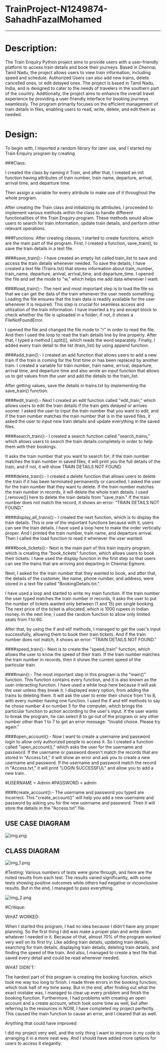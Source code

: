 # TrainProject-N1249874-SahadhFazalMohamed
***

# Description:

The Train Enquiry Python project aims to provide 
users with a user-friendly platform to access train details 
and book their journeys. Based in Chennai, Tamil Nadu, 
the project allows users to view train information, including 
speed and schedule. Authorized Users can also add new trains, delete cancelled 
ones, or edit delayed ones. The project is based in Tamil Nadu, India, and is
designed to cater to the needs of travelers in the southern part of the country.
Additionally, the project aims to enhance the overall travel experience by providing
a user-friendly interface for booking journeys seamlessly.
The program primarily focuses on the efficient management of train details in files, 
enabling users to read, write, delete, and edit them as needed.

# Design:

To begin with, I imported a random library for later use, and 
I started my Train Enquiry program by creating

###Class:

I created the class by naming it Train, and after that, 
I created an init function having attributes of train number, 
train name, departure, arrival, arrival time, and departure time.

Then assign a variable for every attribute to make use of 
it throughout the whole program.

After creating the Train class and initializing its attributes, 
I proceeded to implement various methods within the class to handle 
different functionalities of the Train Enquiry program. These methods 
would allow users to search for train information, update train details,
and perform other relevant operations.

###Functions:
After creating classes, I started to create functions, which are the main 
part of the program. First, I created a function, save_train(), to save the
train details in a text file. 

####save_train():-
I have created an empty list called train_list to
save and access the train details whenever needed. To save the details, I have
created a text file (Trains.txt) that stores information about train_number, 
train_name, departure, arrival, arrival_time, and departure_time. I opened 
the file and set the mode to "w," which helps me add data whenever I want.

####load_train():-
The next and most important step is to load the file so that we can get the 
data of the train whenever the user needs something. Loading the file 
ensures that the train data is readily available for the user whenever it is 
required. This step is crucial for seamless access and utilization of the 
train information.
I have inserted a try and except block to check whether the file is uploaded in a folder; if not, it shows a FileNotFoundError.

I opened the file and changed the file mode to "r" in order to read the file.
And then I used the loop to read the train details line by line properly. 
After that, I typed a method [.split()], which reads the word separately. 
Finally, I added every train detail to the list (train_list) by using append function.

####add_train():-
I created an add function that allows users to add a new train if the 
train is coming for the first time or has been replaced by another train.
I created a variable for train number, train name, arrival, departure, arrival time, and departure time and also wrote an input function that allows us to get values from the user and add the details to the train_list.

After getting values, save the details in trains.txt by implementing the save_train() function.

####edit_train():-
Next I created an edit function called "edit_train," which allows 
users to edit the train details if the train gets delayed or arrives
sooner. I asked the user to input the train number that you want to edit, 
and if the train number matches the train number that is in the saved files, 
it asked the user to input new train details and update everything in the 
saved files.

####search_train():-
I created a search function called "search_trains," which allows users to search the train details completely in order to help them with their bookings.

It asks the train number that you want to search for; if the train number 
matches the train number in saved files, it will print you the full details 
of the train, and if not, it will show TRAIN DETAILS NOT FOUND.

####delete_train():-
I created a delete function that allows users to delete the train 
if it has been terminated permanently or cancelled. I asked the user 
for the train number that they want to delete. If the train number matches 
the train number in records, it will delete the whole train details.
I used [.remove()] here to delete the train details from "save_train."
If the train number does not match the record, it shows an error:
"TRAIN DETAILS NOT FOUND."

####display_all_trains():-
I created the next function, which is to display the
train details. This is one of the important functions 
because with it, users can see the train details. 
I have used a loop here to make the order vertically 
proper. And I printed the train number, train name, and
departure arrival. Then I called the load function to read it 
whenever the user wanted.

####book_tickets():-
Next is the main part of this train inquiry program, 
which is creating the "book_tickets" function, which allows
users to book their tickets. I have used the display function
in the first step so that users can see the trains that are 
arriving and departing in Chennai Egmore.

Next, I asked for the train number that they wanted to book,
and after that, the details of the customer, like name, phone number,
and address, were stored in a text file called "BookingDetails.txt.".

I have used a loop and started to write my main function. If the train number
the user typed matches the train number in records, it asks the user 
to put the number of tickets wanted only between (1 and 15) per single booking. 
The next price of the ticket is allocated, which is 1000 rupees in Indian
money. In the next line, I used the random function to allow only limited 
seats from 1 to 60.

After that, by using the if and elif methods, I managed to get the user's 
input successfully, allowing them to book their train tickets. 
And if the train number does not match, it shows an error: "TRAIN DETAILS NOT FOUND."

####speed_train():-
Next is to create the "speed_train" function, 
which allows the user to know the speed of their 
train. If the train number matches the train number 
in records, then it shows the current speed of the particular train.

####main():-
The most important step in this program is the "main()" function. 
This function contains every function, and it is also known as the 
user-interacting function. I have used a while loop here because it
will ask the user unless they break it. I displayed every option, 
from adding the trains to deleting them. It will ask the user to enter 
their choice from 1 to 8, with every number having one function. I used 
the if and elif methods to say he chose number 4 or number 5 for the 
computer, which brings the particular function to action according 
to the user's input. If the user wants to break the program, he can
select 8 to go out of the program or any other number other than 1 to 
7 to get an error message: "Invalid choice. Please try again."

####open_account():-
Now I want to create a username and password login to allow only 
authorized people to access it. So I created a function called 
"open_account()," which asks the user for the username and password. 
If the username or password doesn't match the records that are stored 
in "Access.txt," it will show an error and ask you to create a new username
and password. If the username and password match the record in "Access.txt,"
it will print "LOGIN SUCCESSFUL" and allow you to add a new train.

#USERNAME = Admin
#PASSWORD = admin

####create_account():-
The username and password you typed are incorrect. This "create_account()"
will help you add a new username and password by asking you for the new
username and password. Then it will store the details in the "Access.txt" file.

## USE CASE DIAGRAM
![img.png](img.png)
## CLASS DIAGRAM
![img_1.png](img_1.png)

#Testing:
Various numbers of tests were gone through, and here are the noted 
results from each test. The results varied significantly, with some
tests showing positive outcomes while others had negative or inconclusive
results. But in the end, I managed to pass everything.

![img_2.png](img_2.png)

#Critique:

WHAT WORKED:

When I started this program, I had no idea because I didn't have any
proper planning. So the first thing I did was make a proper plan and
write down whatever I needed in it. Because of that, almost 70% of the
program worked very well on its first try. Like adding train details, 
updating train details, searching for train details, displaying train 
details, deleting train details, and finding the speed of the train. 
And also, I managed to create a text file that saved every detail and 
could be read whenever needed.

WHAT DIDN'T:

The hardest part of this program is creating the booking function, 
which took me way too long to finish. I made three errors in the 
booking function, which took half of my time away. But in the end, 
after finding out what the exact mistake was, I managed to clear up
every problem and finish the booking function. Furthermore, I had problems 
with creating an open account and a create account, which took some time as
well, but after referring to the resources in NOW, I have completed my project
perfectly. This caused the main function to cause an error, and I cleared that
as well.

Anything that could have improved:

I did my project very well, and the only thing I want to improve in my code
is arranging it in a more neat way. And I should have added more options for
users to access it elegantly.



